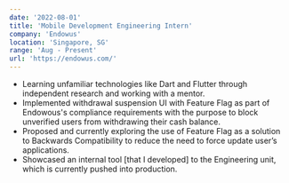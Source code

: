 ```yaml
---
date: '2022-08-01'
title: 'Mobile Development Engineering Intern'
company: 'Endowus'
location: 'Singapore, SG'
range: 'Aug - Present'
url: 'https://endowus.com/'
---
```


- Learning unfamiliar technologies like Dart and Flutter through independent research and working with a mentor.
- Implemented withdrawal suspension UI with Feature Flag as part of Endowous's compliance requirements with the purpose to block unverified users from withdrawing their cash balance.
- Proposed and currently exploring the use of Feature Flag as a solution to Backwards Compatibility to reduce the need to force update user’s applications.
- Showcased an internal tool [that I developed] to the Engineering unit, which is currently pushed into production.
